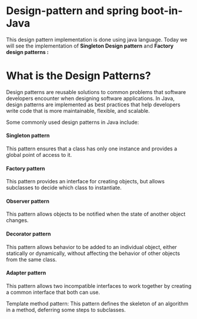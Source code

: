# Design-pattern and spring boot-in-Java
This design pattern implementation is done using java language.
Today we will see the implementation of **Singleton Design pattern** and **Factory design patterns :**
# What is the Design Patterns?
Design patterns are reusable solutions to common problems that software developers encounter when designing software applications. In Java, design patterns are implemented as best practices that help developers write code that is more maintainable, flexible, and scalable.

Some commonly used design patterns in Java include:

<h4>Singleton pattern</h4> This pattern ensures that a class has only one instance and provides a global point of access to it.

<h4>Factory pattern</h4> This pattern provides an interface for creating objects, but allows subclasses to decide which class to instantiate.

<h4>Observer pattern</h4> This pattern allows objects to be notified when the state of another object changes.

<h4>Decorator pattern</h4> This pattern allows behavior to be added to an individual object, either statically or dynamically, without affecting the behavior of other objects from the same class.

<h4>Adapter pattern</h4> This pattern allows two incompatible interfaces to work together by creating a common interface that both can use.

Template method pattern: This pattern defines the skeleton of an algorithm in a method, deferring some steps to subclasses.

